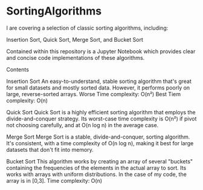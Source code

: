 # SortingAlgorithms
I are covering a selection of classic sorting algorithms, including:

Insertion Sort,
Quick Sort,
Merge Sort,
and Bucket Sort

Contained within this repository is a Jupyter Notebook which provides clear and concise code implementations of these algorithms.

Contents

Insertion Sort
An easy-to-understand, stable sorting algorithm that's great for small datasets and mostly sorted data. However, it performs poorly on large, reverse-sorted arrays. Worse Time complexity: O(n²)
Best Tiem complexity: O(n)

Quick Sort
Quick Sort is a highly efficient sorting algorithm that employs the divide-and-conquer strategy. 
Its worst-case time complexity is O(n²) if pivot not choosing carefully, and at O(n log n) in the average case.

Merge Sort
Merge Sort is a stable, divide-and-conquer, sorting algorithm. It's consistent, with a time complexity of O(n log n), making it best for large datasets that don't fit into memory.

Bucket Sort
This algorithm works by creating an array of several "buckets" containing the frequencies of the elements in the actual array to sort. Its works with arrays with uniform distributions. In the case of my code, the array is in [0,3]. 
Time complexity: O(n)
